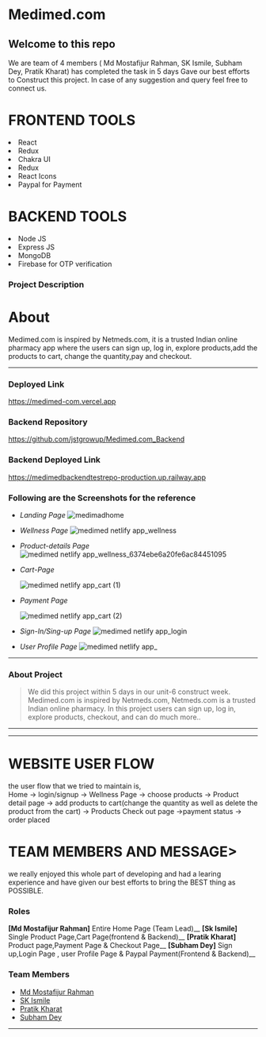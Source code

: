 # Medimed.com

 <h2>Welcome to this repo</h2>
 We are team of 4 members ( Md Mostafijur Rahman, SK Ismile, Subham Dey, Pratik Kharat) has completed the task in 5 days Gave our 
 best efforts to Construct this project.
In case of any suggestion and query feel free to connect us.
 
<h1> FRONTEND TOOLS</h1>
<li>React</li>
<li>Redux</li>
<li>Chakra UI</li>
<li>Redux</li>
<li>React Icons</li>
<li>Paypal for Payment</li>

<h1>BACKEND TOOLS</h1>
<li>Node JS</li>
<li>Express JS</li>
<li>MongoDB</li>
<li>Firebase for OTP verification</li>

### Project Description

 <h1>About </h1>
Medimed.com is inspired by Netmeds.com, it is a trusted Indian online pharmacy app  where the users can sign up, log in, explore products,add the products to cart, change the quantity,pay and checkout.

---

### Deployed Link

https://medimed-com.vercel.app

### Backend Repository

https://github.com/jstgrowup/Medimed.com_Backend

### Backend Deployed Link

https://medimedbackendtestrepo-production.up.railway.app

### Following are the Screenshots for the reference

- _Landing Page_
  ![medimadhome](https://user-images.githubusercontent.com/101392872/204127493-f5b55119-deb8-4079-9336-f35327ff4a6b.png)

- _Wellness Page_
  ![medimed netlify app_wellness](https://user-images.githubusercontent.com/101392872/204127503-0f68d4a5-8714-46e3-9170-68e29f961f61.png)

- _Product-details Page_
  ![medimed netlify app_wellness_6374ebe6a20fe6ac84451095](https://user-images.githubusercontent.com/101392872/204127520-a36da8b8-be25-4c7a-beb5-cff35e09cbdf.png)

- _Cart-Page_

  ![medimed netlify app_cart (1)](https://user-images.githubusercontent.com/101392872/204127538-ede21cf9-06e7-48ab-a1c3-c60d10a69492.png)

- _Payment Page_

  ![medimed netlify app_cart (2)](https://user-images.githubusercontent.com/101392872/204127565-4d58a96e-f6e4-45d6-bdf8-34b18217fc99.png)

- _Sign-In/Sing-up Page_
  ![medimed netlify app_login](https://user-images.githubusercontent.com/101392872/204127579-95453a43-f24f-4f91-b236-ffaace749e68.png)

- _User Profile Page_
  ![medimed netlify app_](https://user-images.githubusercontent.com/101392872/204127630-6d1a4f0b-7877-461d-95ca-2a94f5596a99.png)

---

### About Project

> We did this project within 5 days in our unit-6 construct week.
> Medimed.com is inspired by Netmeds.com, Netmeds.com is a trusted Indian online pharmacy. In this project users can sign up, log in, explore products, checkout, and can do much more..

---

---

<h1>WEBSITE USER FLOW</h1>
the user flow that we tried to maintain is,
<br/>
Home -> login/signup -> Wellness Page -> choose products -> Product detail page -> add products to cart(change the quantity as well as delete the product from the cart) -> Products Check out page ->payment status -> order placed
<h1>TEAM MEMBERS AND MESSAGE></h1>
we really enjoyed this whole part of developing and had a learing experience and have given our best efforts to bring the BEST thing as POSSIBLE.

### Roles

**[Md Mostafijur Rahman]** Entire Home Page (Team Lead)__
**[Sk Ismile]** Single Product Page,Cart Page(frontend & Backend)__
**[Pratik Kharat]** Product page,Payment Page & Checkout Page__
**[Subham Dey]** Sign up,Login Page , user Profile Page & Paypal Payment(Frontend & Backend)__

### Team Members

- [Md Mostafijur Rahman](https://github.com/iammostak)
- [SK Ismile](https://github.com/skismile)
- [Pratik Kharat](https://github.com/pkharat29)
- [Subham Dey](https://github.com/jstgrowup)

---
